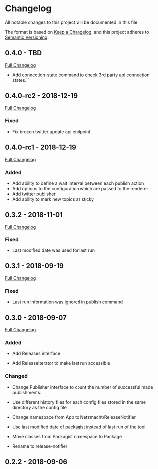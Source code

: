 # Changelog
All notable changes to this project will be documented in this file.

The format is based on [Keep a Changelog](https://keepachangelog.com/en/1.0.0/),
and this project adheres to [Semantic Versioning](https://semver.org/spec/v2.0.0.html).

## 0.4.0 - TBD

[Full Changelog](https://github.com/netzmacht/release-notifier/compare/0.4.0-rc2...master)

- Add connection-state command to check 3rd party api connection states.``

## 0.4.0-rc2 - 2018-12-19

[Full Changelog](https://github.com/netzmacht/release-notifier/compare/0.4.0-rc1...0.4.0-rc2)

### Fixed

- Fix broken twitter update api endpoint

## 0.4.0-rc1 - 2018-12-19 

[Full Changelog](https://github.com/netzmacht/release-notifier/compare/0.3.2...0.4.0-rc1)

### Added

- Add ability to define a wait interval between each publish action
- Add options to the configuration which are passed to the renderer
- Add twitter publisher
- Add ability to mark new topics as sticky

## 0.3.2 - 2018-11-01

[Full Changelog](https://github.com/netzmacht/release-notifier/compare/0.3.1...0.3.2)

### Fixed

- Last modified date was used for last run

## 0.3.1 - 2018-09-19

[Full Changelog](https://github.com/netzmacht/release-notifier/compare/0.3.0...0.3.1)

### Fixed

- Last run information was ignored in publish command

## 0.3.0 - 2018-09-07

[Full Changelog](https://github.com/netzmacht/release-notifier/compare/0.2.2...0.3.0)

### Added

- Add Releases interface

- Add ReleaseIterator to make last run accessible

### Changed

- Change Publisher interface to count the number of successful made publishments.

- Use different history files for each config files stored in the same directory as the config file

- Change namespace from App to Netzmacht\ReleaseNotifier

- Use last modified date of packagist instead of last run of the tool

- Move classes from Packagist namespace to Package

- Rename to release-notifier

## 0.2.2 - 2018-09-06
